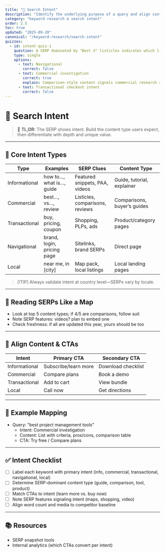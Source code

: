 ```yaml
---
title: "🎯 Search Intent"
description: "Identify the underlying purpose of a query and align content type, depth, and CTAs to match what users expect."
category: "keyword research & search intent"
order: 2.5
toc: true
updated: "2025-09-20"
canonical: "/keyword-research/search-intent"
quizzes:
  - id: intent-quiz-1
    question: A SERP dominated by "Best X" listicles indicates which likely intent?
    type: single
    options:
      - text: Navigational
        correct: false
      - text: Commercial investigation
        correct: true
        explain: Comparison-style content signals commercial research stage.
      - text: Transactional checkout intent
        correct: false
---
```


# 🎯 Search Intent

> 📌 **TL;DR:** The SERP shows intent. Build the content type users expect, then differentiate with depth and unique value.

---

## 🧭 Core Intent Types

| Type | Examples | SERP Clues | Content Type |
|-----|----------|------------|--------------|
| Informational | how to…, what is…, guide | Featured snippets, PAA, videos | Guide, tutorial, explainer |
| Commercial | best…, vs…, review | Listicles, comparisons, reviews | Comparisons, buyer’s guides |
| Transactional | buy, pricing, coupon | Shopping, PLPs, ads | Product/category pages |
| Navigational | brand, login, pricing page | Sitelinks, brand SERPs | Direct page |
| Local | near me, in [city] | Map pack, local listings | Local landing pages |

> [!TIP] Always validate intent at country level—SERPs vary by locale.

---

## 🔎 Reading SERPs Like a Map

- Look at top 5 content types; if 4/5 are comparisons, follow suit
- Note SERP features: videos? plan to embed one
- Check freshness: if all are updated this year, yours should be too

---

## 🧩 Align Content & CTAs

| Intent | Primary CTA | Secondary CTA |
|-------|-------------|---------------|
| Informational | Subscribe/learn more | Download checklist |
| Commercial | Compare plans | Book a demo |
| Transactional | Add to cart | View bundle |
| Local | Call now | Get directions |

---

## 🧪 Example Mapping

- Query: "best project management tools"
  - Intent: Commercial investigation
  - Content: List with criteria, pros/cons, comparison table
  - CTA: Try free / Compare plans

---

## ✅ Intent Checklist

- [ ] Label each keyword with primary intent (info, commercial, transactional, navigational, local)
- [ ] Determine SERP-dominant content type (guide, comparison, tool, product)
- [ ] Match CTAs to intent (learn more vs. buy now)
- [ ] Note SERP features signaling intent (maps, shopping, video)
- [ ] Align word count and media to competitor baseline

---

## 📚 Resources

- SERP snapshot tools
- Internal analytics (which CTAs convert per intent)

